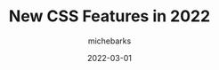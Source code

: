 ---
author: michebarks
date: 2022-03-01
draft: true
publisher: smashingmag
tags:
  - css
target_url: https://www.smashingmagazine.com/2022/03/new-css-features-2022/
title: New CSS Features in 2022
---